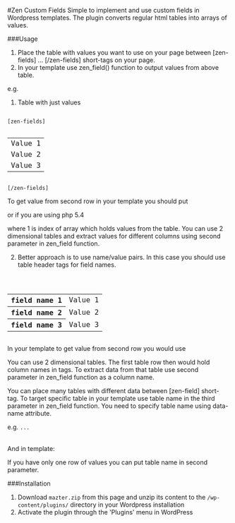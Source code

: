 #Zen Custom Fields
Simple to implement and use custom fields in Wordpress templates. The plugin converts regular html tables into arrays of
 values.

###Usage
1. Place the table with values you want to use on your page between [zen-fields] ... [/zen-fields] short-tags on your
 page.
2. In your template use zen_field() function to output values from above table.

e.g.
1. Table with just values

<code>
[zen-fields]
  <table>
    <tr><td>Value 1</td></tr>
    <tr><td>Value 2</td></tr>
    <tr><td>Value 3</td></tr>
  </table>
[/zen-fields]
</code>

  To get value from second row in your template you should put

  <code><?php echo zen_field(1) ?></code>

  or if you are using php 5.4

  <code><?= zen_field(1) ?></code>

  where 1 is index of array which holds values from the table. You can use 2 dimensional tables and extract values for
  different columns using second parameter in zen_field function.

2. Better approach is to use name/value pairs. In this case you should use table header tags for field names.
<code>
  <table>
    <tr><th>field name 1</th><td>Value 1</td></tr>
    <tr><th>field name 2</th><td>Value 2</td></tr>
    <tr><th>field name 3</th><td>Value 3</td></tr>
  </table>
</code>
  In your template to get value from second row you would use

  <code><?php echo zen_field('field name 2') ?></code>

   You can use 2 dimensional tables. The first table row then would hold column names in <th> tags. To extract data from
   that table use second parameter in zen_field function as a column name.

 <code><?php echo zen_field('field name','column name') ?></code>

You can place many tables with different data between [zen-field] short-tag. To target specific table in your template
use table name in the third parameter in zen_field function. You need to specify table name using data-name attribute.

e.g. <code><table data-name="table name">...</table></code>

And in template:

<code><?php echo zen_field('field name','column name', 'table name') ?></code>

If you have only one row of values you can put table name in second parameter.

###Installation

1. Download `mazter.zip` from this page and unzip its content to the `/wp-content/plugins/` directory in your Wordpress 
installation
2. Activate the plugin through the 'Plugins' menu in WordPress
